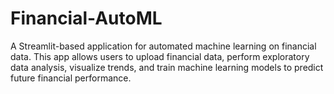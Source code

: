 # Financial-AutoML
A Streamlit-based application for automated machine learning on financial data. This app allows users to upload financial data, perform exploratory data analysis, visualize trends, and train machine learning models to predict future financial performance.
